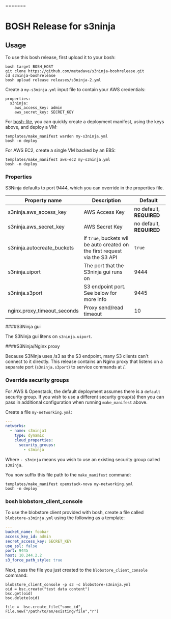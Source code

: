 =======
# BOSH Release for s3ninja

## Usage

To use this bosh release, first upload it to your bosh:

```
bosh target BOSH_HOST
git clone https://github.com/metadave/s3ninja-boshrelease.git
cd s3ninja-boshrelease
bosh upload release releases/s3ninja-2.yml
```

Create a `my-s3ninja.yml` input file to contain your AWS credentials:

```
properties:
  s3ninja:
    aws_access_key: admin
    aws_secret_key: SECRET_KEY
```

For [bosh-lite](https://github.com/cloudfoundry/bosh-lite), you can quickly create a deployment manifest, using the keys above, and deploy a VM:

```
templates/make_manifest warden my-s3ninja.yml
bosh -n deploy
```

For AWS EC2, create a single VM backed by an EBS:

```
templates/make_manifest aws-ec2 my-s3ninja.yml
bosh -n deploy
```


### Properties

S3Ninja defaults to port 9444, which you can override in the properties file.

Property name | Description | Default
--------------|-------------|---------
s3ninja.aws_access_key|AWS Access Key| no default, **REQUIRED**
s3ninja.aws_secret_key|AWS Secret Key| no default, **REQUIRED**
s3ninja.autocreate_buckets|if `true`, buckets wil be auto created on the first request via the S3 API|`true`
s3ninja.uiport|The port that the S3ninja gui runs on|9444
s3ninja.s3port|S3 endpoint port. See below for more info| 9445
nginx.proxy_timeout_seconds|Proxy send/read timeout|10

####S3Ninja gui

The S3Ninja gui litens on `s3ninja.uiport`. 

####S3Ninja/Nginx proxy

Because S3Ninja uses /s3 as the S3 endpoint, many S3 clients can't connect to it directly. This release contains an Nginx proxy that listens on a separate port (`s3ninja.s3port`) to service commands at /. 

### Override security groups

For AWS & Openstack, the default deployment assumes there is a `default` security group. If you wish to use a different security group(s) then you can pass in additional configuration when running `make_manifest` above.

Create a file `my-networking.yml`:

``` yaml
---
networks:
  - name: s3ninja1
    type: dynamic
    cloud_properties:
      security_groups:
        - s3ninja
```

Where `- s3ninja` means you wish to use an existing security group called `s3ninja`.

You now suffix this file path to the `make_manifest` command:

```
templates/make_manifest openstack-nova my-networking.yml
bosh -n deploy
```


### bosh blobstore_client_console

To use the blobstore client provided with bosh, create a file called `blobstore-s3ninja.yml` using the following as a template:

```yaml
---
bucket_name: foobar
access_key_id: admin
secret_access_key: SECRET_KEY
use_ssl: false
port: 9445
host: 10.244.2.2
s3_force_path_style: true
```

Next, pass the file you just created to the `blobstore_client_console` command:

```
blobstore_client_console -p s3 -c blobstore-s3ninja.yml
oid = bsc.create("test data content")
bsc.get(oid)
bsc.delete(oid)

file =  bsc.create_file("some_id", File.new("/path/to/an/existing/file","r")
```


